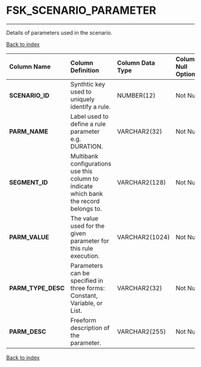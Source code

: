 # FSK_SCENARIO_PARAMETER

---

Details of parameters used in the scenario.

[Back to index](./index.md)

| Column Name        | Column Definition                                                                      | Column Data Type   | Column Null Option   | PK   | FK   |
|:-------------------|:---------------------------------------------------------------------------------------|:-------------------|:---------------------|:-----|:-----|
| **SCENARIO_ID**    | Synthtic key used to uniquely identify a rule.                                         | NUMBER(12)         | Not Null             | No   | Yes  |
| **PARM_NAME**      | Label used to define a rule parameter e.g. DURATION.                                   | VARCHAR2(32)       | Not Null             | Yes  | No   |
| **SEGMENT_ID**     | Multibank configurations use this column to indicate which bank the record belongs to. | VARCHAR2(128)      | Not Null             | No   | Yes  |
| **PARM_VALUE**     | The value used for the given parameter for this rule execution.                        | VARCHAR2(1024)     | Not Null             | No   | No   |
| **PARM_TYPE_DESC** | Parameters can be specified in three forms: Constant, Variable, or List.               | VARCHAR2(32)       | Not Null             | No   | No   |
| **PARM_DESC**      | Freeform description of the parameter.                                                 | VARCHAR2(255)      | Not Null             | No   | No   |

[Back to index](./index.md)